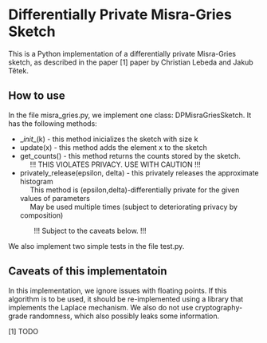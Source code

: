 # Differentially Private Misra-Gries Sketch
This is a Python implementation of a differentially private Misra-Gries sketch, as described in the paper [1] paper by Christian Lebeda and Jakub Tětek.

## How to use
In the file misra_gries.py, we implement one class: DPMisraGriesSketch. It has the following methods:

* \__init__(k) - this method inicializes the sketch with size k
* update(x) - this method adds the element x to the sketch
* get_counts() - this method returns the counts stored by the sketch.  
&nbsp;&nbsp;&nbsp;&nbsp;    !!! THIS VIOLATES PRIVACY. USE WITH CAUTION !!!
* privately_release(epsilon, delta) - this privately releases the approximate histogram  
&nbsp;&nbsp;&nbsp;&nbsp;    This method is (epsilon,delta)-differentially private for the given values of parameters  
&nbsp;&nbsp;&nbsp;&nbsp;    May be used multiple times (subject to deteriorating privacy by composition)  

&nbsp;&nbsp;&nbsp;&nbsp;&nbsp;&nbsp;&nbsp;&nbsp;&nbsp;&nbsp;&nbsp;&nbsp;    !!! Subject to the caveats below. !!!

We also implement two simple tests in the file test.py.

## Caveats of this implementatoin
In this implementation, we ignore issues with floating points. If this algorithm is to be used, it should be re-implemented using a library that implements the Laplace mechanism. We also do not use cryptography-grade randomness, which also possibly leaks some information.


[1] TODO
